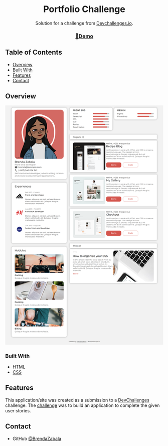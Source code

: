
<h1 align="center">Portfolio Challenge</h1>

<div align="center">
   Solution for a challenge from  <a href="http://devchallenges.io" target="_blank">Devchallenges.io</a>.
</div>

<div align="center">
  <h3>
    <a href="https://brendazabala.github.io/portfolio-challenge/"  target="_blank">
     🌻Demo
    </a>
  </h3>
</div>

<!-- TABLE OF CONTENTS -->
## Table of Contents

- [Overview](#overview)
- [Built With](#built-with)
- [Features](#features)
- [Contact](#contact)

## Overview

![screenshot](https://github.com/BrendaZabala/portfolio-challenge/blob/master/screenshots/screenshot-portfolio-laptop.png?raw=true)

### Built With

- [HTML](https://developer.mozilla.org/es/docs/Learn/Getting_started_with_the_web/HTML_basics)
- [CSS](https://developer.mozilla.org/es/docs/Web/CSS)

## Features

This application/site was created as a submission to a [DevChallenges](https://devchallenges.io/challenges) challenge. The [challenge](https://devchallenges.io/challenges/5ZnOYsSXM24JWnCsNFlt) was to build an application to complete the given user stories.


## Contact

- GitHub [@BrendaZabala](https://github.com/BrendaZabala)
